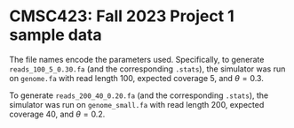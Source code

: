 # CMSC423: Fall 2023 Project 1 sample data

The file names encode the parameters used.  Specifically, to generate `reads_100_5_0.30.fa` (and the corresponding `.stats`), the simulator was run on `genome.fa` with read length 100, expected coverage 5, 
and $\theta = 0.3$.  

To generate `reads_200_40_0.20.fa` (and the corresponding `.stats`), the simulator was run on `genome_small.fa` with read length 200, expected coverage 40, 
and $\theta = 0.2$.  

